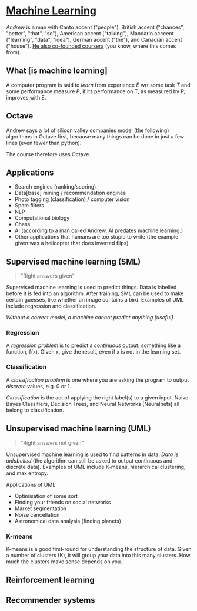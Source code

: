 # [Machine Learning](http://blog.algorithmia.com/introduction-machine-learning-developers/)

*Andrew* is a man with Canto accent ("people"), British accent ("chances", "better", "that", "so"), American accent ("talking"), Mandarin acccent ("learning", "data", "idea"), German accent ("the"), and Canadian accent ("house"). [He also co-founded coursera](https://en.wikipedia.org/wiki/Andrew_Ng) (you know, where this comes from).

## What [is machine learning]

A computer program is said to *learn* from experience *E* wrt some task *T* and some performance measure *P*, if its performance on T, as measured by P, improves with E.

## Octave

Andrew says a lot of silicon valley companies model (the following) algorithms in Octave first, because many things can be done in just a few lines (even fewer than python).

The course therefore uses Octave.

## Applications

* Search engines (ranking/scoring)
* Data[base] mining / recommendation engines
* Photo tagging (classification) / computer vision
* Spam filters
* NLP
* Computational biology
* Chess
* AI (according to a man called Andrew, AI predates machine learning.)
* Other applications that humans are too stupid to write (the example given was a helicopter that does inverted flips)

## Supervised machine learning (SML)

> "Right answers given"

Supervised machine learning is used to predict things. Data is labelled before it is fed into an algorithm. After training, SML can be used to make certain guesses, like whether an image contains a bird. Examples of UML include regression and classification.

*Without a correct model, a machine cannot predict anything [useful].*

### Regression

A *regression problem* is to predict a *continuous* output; something like a function, f(x). Given x, give the result, even if x is not in the learning set.

### Classification

A *classification problem* is one where you are asking the program to output *discrete* values, e.g. 0 or 1.

*Classification* is the act of applying the right label(s) to a given input. Naive Bayes Classifiers, Decision Trees, and Neural Networks (Neuralnets) all belong to classification.

## Unsupervised machine learning (UML)

> "Right answers not given"

Unsupervised machine learning is used to find patterns in data. *Data is unlabelled* (the algorithm can still be asked to output continuous and discrete data). Examples of UML include K-means, hierarchical clustering, and max entropy.

Applications of UML:

* Optimisation of some sort
* Finding your friends on social networks
* Market segmentation
* Noise cancellation
* Astronomical data analysis (finding planets)

### K-means

K-means is a good first-round for understanding the structure of data. Given a number of clusters (K), it will group your data into this many clusters. How much the clusters make sense depends on you.

## Reinforcement learning

## Recommender systems